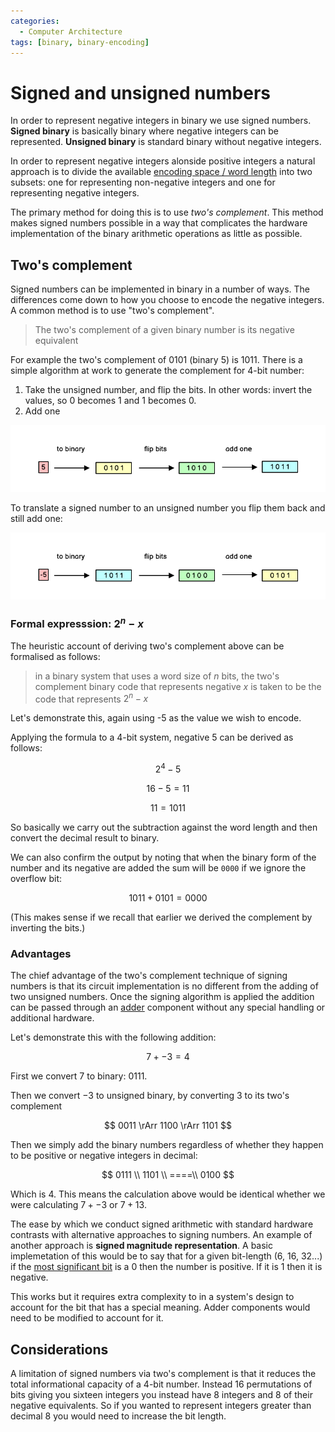 ```yaml
---
categories:
  - Computer Architecture
tags: [binary, binary-encoding]
---
```


# Signed and unsigned numbers

In order to represent negative integers in binary we use signed numbers. **Signed binary** is basically binary where negative integers can be represented. **Unsigned binary** is standard binary without negative integers.

In order to represent negative integers alonside positive integers a natural approach is to divide the available [encoding space / word length](/Electronics_and_Hardware/Binary/Binary_encoding.md) into two subsets: one for representing non-negative integers and one for representing negative integers.

The primary method for doing this is to use _two's complement_. This method makes signed numbers possible in a way that complicates the hardware implementation of the binary arithmetic operations as little as possible.

## Two's complement

Signed numbers can be implemented in binary in a number of ways. The differences come down to how you choose to encode the negative integers. A common method is to use "two's complement".

> The two's complement of a given binary number is its negative equivalent

For example the two's complement of $0101$ (binary 5) is $1011$. There is a simple algorithm at work to generate the complement for 4-bit number:

1. Take the unsigned number, and flip the bits. In other words: invert the values, so $0$ becomes $1$ and $1$ becomes $0$.
2. Add one

![](/_img/unsigned-to-signed.png)

To translate a signed number to an unsigned number you flip them back and still add one:

![](/_img/signed-to-unsigned.png)

### Formal expresssion: $2^n - x$

The heuristic account of deriving two's complement above can be formalised as follows:

> in a binary system that uses a word size of $n$ bits, the two's complement binary code that represents negative $x$ is taken to be the code that represents $2^n - x$

Let's demonstrate this, again using -5 as the value we wish to encode.

Applying the formula to a 4-bit system, negative 5 can be derived as follows:

$$
 2^4 -5
$$

$$
 16 -5 = 11
$$

$$
11 = 1011
$$

So basically we carry out the subtraction against the word length and then convert the decimal result to binary.

We can also confirm the output by noting that when the binary form of the number and its negative are added the sum will be `0000` if we ignore the overflow bit:

$$
  1011 + 0101 = 0000
$$

(This makes sense if we recall that earlier we derived the complement by inverting the bits.)

### Advantages

The chief advantage of the two's complement technique of signing numbers is that its circuit implementation is no different from the adding of two unsigned numbers. Once the signing algorithm is applied the addition can be passed through an [adder](/Electronics_and_Hardware/Digital_circuits/Half_adder_and_full_adder.md) component without any special handling or additional hardware.

Let's demonstrate this with the following addition:

$$
    7 + -3 = 4
$$

First we convert $7$ to binary: $0111$.

Then we convert $-3$ to unsigned binary, by converting $3$ to its two's complement

$$
0011 \rArr 1100 \rArr 1101
$$

Then we simply add the binary numbers regardless of whether they happen to be positive or negative integers in decimal:

$$
0111 \\
1101 \\
====\\
0100
$$

Which is 4. This means the calculation above would be identical whether we were calculating $7 + -3$ or $7 + 13$.

The ease by which we conduct signed arithmetic with standard hardware contrasts with alternative approaches to signing numbers. An example of another approach is **signed magnitude representation**. A basic implemetation of this would be to say that for a given bit-length (6, 16, 32...) if the [most significant bit](/Electronics_and_Hardware/Digital_circuits/Half_adder_and_full_adder.md#binary-arithmetic) is a 0 then the number is positive. If it is 1 then it is negative.

This works but it requires extra complexity to in a system's design to account for the bit that has a special meaning. Adder components would need to be modified to account for it.

## Considerations

A limitation of signed numbers via two's complement is that it reduces the total informational capacity of a 4-bit number. Instead 16 permutations of bits giving you sixteen integers you instead have 8 integers and 8 of their negative equivalents. So if you wanted to represent integers greater than decimal 8 you would need to increase the bit length.
